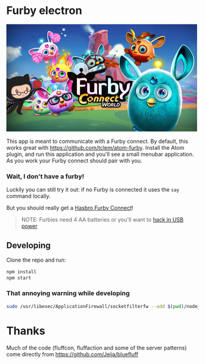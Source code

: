 # Furby electron

![Mona and Furby](./mona.jpg)

This app is meant to communicate with a Furby connect. By default, this works
great with https://github.com/tclem/atom-furby. Install the Atom plugin, and
run this application and you'll see a small menubar application. As you work
your Furby connect should pair with you.

### Wait, I don't have a furby!

Luckily you can still try it out: if no Furby is connected it uses the `say`
command locally.

But you should really get a [Hasbro Furby Connect](https://www.amazon.com/gp/product/B01EARLU16/ref=as_li_tl?ie=UTF8&camp=1789&creative=9325&creativeASIN=B01EARLU16&linkCode=as2&tag=bigfuncoding-20&linkId=71f61074218432de05081fd12b27766c)!

> NOTE: Furbies need 4 AA batteries or you'll want to [hack in USB power](https://github.com/Jeija/bluefluff/issues/36)

## Developing


Clone the repo and run:

```
npm install
npm start
```

### That annoying warning while developing

```bash
sudo /usr/libexec/ApplicationFirewall/socketfilterfw --add $(pwd)/node_modules/electron/dist/Electron.app
```

# Thanks

Much of the code (fluffcon, fluffaction and some of the server patterns) come directly from https://github.com/Jeija/bluefluff
